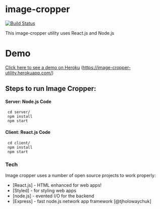 # image-cropper

[![Build Status](https://travis-ci.org/joemccann/dillinger.svg?branch=master)](./)

This image-cropper utility uses React.js and Node.js

# Demo

[Click here to see a demo on Heroku](https://image-cropper-utility.herokuapp.com/) (https://image-cropper-utility.herokuapp.com/)

## Steps to run Image Cropper:

#### Server: Node.js Code

```
 cd server/
 npm install
 npm start
```

#### Client: React.js Code

```
 cd client/
 npm install
 npm start
```

### Tech

Image cropper uses a number of open source projects to work properly:

- [React.js] - HTML enhanced for web apps!
- [Styled] - for styling web apps
- [node.js] - evented I/O for the backend
- [Express] - fast node.js network app framework [@tjholowaychuk]
